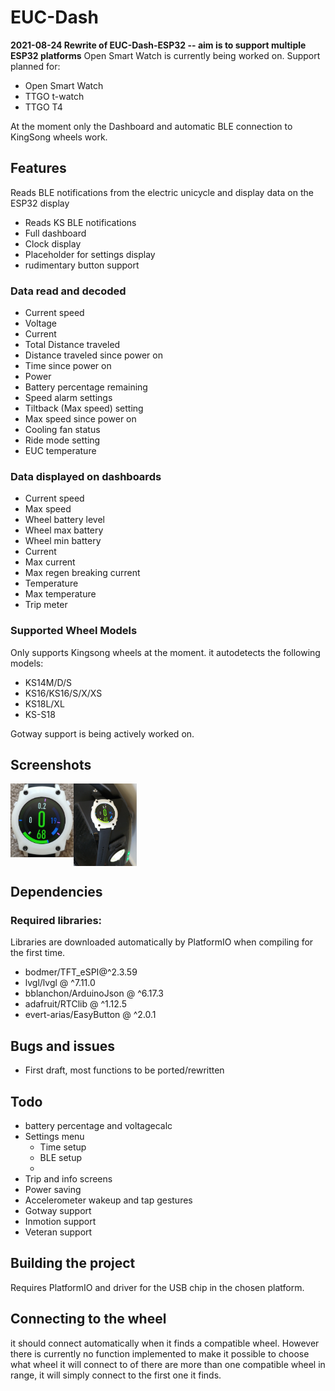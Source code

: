 # EUC-Dash

**2021-08-24 Rewrite of EUC-Dash-ESP32 -- aim is to support multiple ESP32 platforms** 
Open Smart Watch is currently being worked on. Support planned for:
- Open Smart Watch
- TTGO t-watch
- TTGO T4

At the moment only the Dashboard and automatic BLE connection to KingSong wheels work.

## Features
Reads BLE notifications from the electric unicycle and display data on the ESP32 display
- Reads KS BLE notifications
- Full dashboard
- Clock display
- Placeholder for settings display
- rudimentary button support

### Data read and decoded
- Current speed
- Voltage
- Current
- Total Distance traveled
- Distance traveled since power on
- Time since power on
- Power
- Battery percentage remaining
- Speed alarm settings
- Tiltback (Max speed) setting
- Max speed since power on
- Cooling fan status
- Ride mode setting
- EUC temperature
### Data displayed on dashboards
- Current speed 
- Max speed
- Wheel battery level
- Wheel max battery
- Wheel min battery
- Current
- Max current
- Max regen breaking current
- Temperature 
- Max temperature 
- Trip meter 

### Supported Wheel Models
Only supports Kingsong wheels at the moment. it autodetects the following models:
- KS14M/D/S
- KS16/KS16/S/X/XS
- KS18L/XL
- KS-S18

Gotway support is being actively worked on.

## Screenshots
<div> 
  <img src="https://github.com/Pickelhaupt/EUC-Dash/raw/master/Images/OSW-Dash-5.jpg" width="20%" align="left"/>
  <img src="https://github.com/Pickelhaupt/EUC-Dash/raw/master/Images/OSW-Dash-ks16x-2.jpg" width="20%" align="center"/>
</div>

## Dependencies
### Required libraries:
Libraries are downloaded automatically by PlatformIO when compiling for the first time.
- bodmer/TFT_eSPI@^2.3.59
- lvgl/lvgl @ ^7.11.0
- bblanchon/ArduinoJson @ ^6.17.3
- adafruit/RTClib @ ^1.12.5
- evert-arias/EasyButton @ ^2.0.1

## Bugs and issues
- First draft, most functions to be ported/rewritten

## Todo
- battery percentage and voltagecalc
- Settings menu
  - Time setup
  - BLE setup
  - 
- Trip and info screens
- Power saving
- Accelerometer wakeup and tap gestures
- Gotway support
- Inmotion support
- Veteran support

## Building the project
Requires PlatformIO and driver for the USB chip in the chosen platform. 
## Connecting to the wheel
it should connect automatically when it finds a compatible wheel. However there is currently no function implemented to make it possible to choose what wheel it will connect to of there are more than one compatible wheel in range, it will simply connect to the first one it finds.
